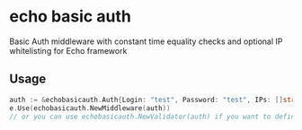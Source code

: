 # echo basic auth

Basic Auth middleware with constant time equality checks and optional IP whitelisting for Echo framework

## Usage

```go
auth := &echobasicauth.Auth{Login: "test", Password: "test", IPs: []string{"127.0.0.1"}}
e.Use(echobasicauth.NewMiddleware(auth))
// or you can use echobasicauth.NewValidator(auth) if you want to define the middleware yourself
```

